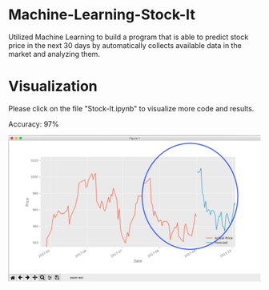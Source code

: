 # Machine-Learning-Stock-It
Utilized Machine Learning to build a program that is able to predict stock price in the next 30 days by automatically collects available data in the market and analyzing them.

# Visualization
Please click on the file "Stock-It.ipynb" to visualize more code and results.

Accuracy: 97%

![Screenshot](Files/stock.png)

